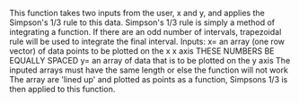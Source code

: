 This function takes two inputs from the user, x and y, and applies the
Simpson's 1/3 rule to this data.  Simpson's 1/3 rule is simply a method of
integrating a function. If there are an odd number of intervals,
trapezoidal rule will be used to integrate the final interval. 
Inputs: x= an array (one row vector) of data points to be plotted on the x
x axis THESE NUMBERS BE EQUALLY SPACED
y= an array of data that is to be plotted on the y axis
The inputed arrays must have the same length or else the function will not
work
The array are 'lined up' and plotted as points as a function, Simpsons 1/3
is then applied to this function.
